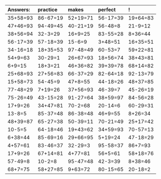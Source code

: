 | Answers: | practice | makes | perfect | ! |
| :--- | :--- | :--- | :--- | :--- |
| 35+58=93 | 86-67=19 | 52+19=71 | 56-17=39 | 19+64=83 | 
| 47+46=93 | 94-49=45 | 40-21=19 | 56-48=8 | 21-9=12 | 
| 38+56=94 | 32-3=29 | 16+9=25 | 83-55=28 | 8+36=44 | 
| 56-17=39 | 57-18=39 | 15-6=9 | 3+48=51 | 16+35=51 | 
| 34-16=18 | 18+35=53 | 97-48=49 | 60-53=7 | 59+22=81 | 
| 54+9=63 | 30-29=1 | 26+67=93 | 18+56=74 | 38+43=81 | 
| 6+9=15 | 18+3=21 | 46+36=82 | 39+39=78 | 68+14=82 | 
| 25+68=93 | 27+56=83 | 66-37=29 | 82-64=18 | 92-13=79 | 
| 15+58=73 | 54-45=9 | 47+8=55 | 44-18=26 | 48+37=85 | 
| 77-48=29 | 7+19=26 | 37+56=93 | 46-39=7 | 45-26=19 | 
| 75-26=49 | 43-15=28 | 91-27=64 | 38+59=97 | 84-56=28 | 
| 17+9=26 | 34+47=81 | 70-2=68 | 20-14=6 | 60-29=31 | 
| 13-8=5 | 85-37=48 | 86-38=48 | 46+9=55 | 8+26=34 | 
| 48+39=87 | 65-27=38 | 50-39=11 | 70-21=49 | 25+17=42 | 
| 10-5=5 | 64-18=46 | 19+43=62 | 34+59=93 | 70-57=13 | 
| 6+38=44 | 85-69=16 | 29+66=95 | 5+19=24 | 47-18=29 | 
| 4+57=61 | 83-46=37 | 32-29=3 | 95-58=37 | 86+7=93 | 
| 17+9=26 | 67+14=81 | 4+77=81 | 56+5=61 | 58+18=76 | 
| 57-49=8 | 10-2=8 | 95-47=48 | 42-3=39 | 8+38=46 | 
| 68+7=75 | 58+27=85 | 9+63=72 | 80-15=65 | 20-18=2 | 
